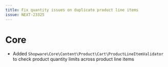 ```yaml
---
title: Fix quantity issues on duplicate product line items
issue: NEXT-23325
---
```

# Core
* Added `Shopware\Core\Content\Product\Cart\ProductLineItemValidator` to check product quantity limits across product line items
